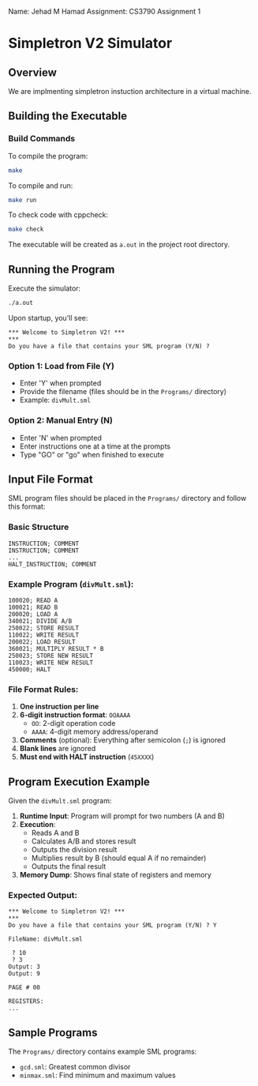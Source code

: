 Name: Jehad M Hamad
Assignment: CS3790 Assignment 1

# Simpletron V2 Simulator

## Overview

We are implmenting simpletron instuction architecture in a virtual machine.

## Building the Executable

### Build Commands

To compile the program:
```bash
make
```

To compile and run:
```bash
make run
```

To check code with cppcheck:
```bash
make check
```

The executable will be created as `a.out` in the project root directory.

## Running the Program

Execute the simulator:
```bash
./a.out
```

Upon startup, you'll see:
```
*** Welcome to Simpletron V2! ***
***
Do you have a file that contains your SML program (Y/N) ?
```

### Option 1: Load from File (Y)
- Enter 'Y' when prompted
- Provide the filename (files should be in the `Programs/` directory)
- Example: `divMult.sml`

### Option 2: Manual Entry (N)
- Enter 'N' when prompted
- Enter instructions one at a time at the prompts
- Type "GO" or "go" when finished to execute

## Input File Format

SML program files should be placed in the `Programs/` directory and follow this format:

### Basic Structure
```
INSTRUCTION; COMMENT
INSTRUCTION; COMMENT
...
HALT_INSTRUCTION; COMMENT
```

### Example Program (`divMult.sml`):
```
100020; READ A
100021; READ B
200020; LOAD A
340021; DIVIDE A/B
250022; STORE RESULT
110022; WRITE RESULT
200022; LOAD RESULT
360021; MULTIPLY RESULT * B
250023; STORE NEW RESULT
110023; WRITE NEW RESULT
450000; HALT
```

### File Format Rules:
1. **One instruction per line**
2. **6-digit instruction format**: `OOAAAA`
   - `OO`: 2-digit operation code
   - `AAAA`: 4-digit memory address/operand
3. **Comments** (optional): Everything after semicolon (`;`) is ignored
4. **Blank lines** are ignored
5. **Must end with HALT instruction** (`45XXXX`)



## Program Execution Example

Given the `divMult.sml` program:

1. **Runtime Input**: Program will prompt for two numbers (A and B)
2. **Execution**: 
   - Reads A and B
   - Calculates A/B and stores result
   - Outputs the division result
   - Multiplies result by B (should equal A if no remainder)
   - Outputs the final result
3. **Memory Dump**: Shows final state of registers and memory

### Expected Output:
```
*** Welcome to Simpletron V2! ***
***
Do you have a file that contains your SML program (Y/N) ? Y

FileName: divMult.sml

 ? 10
 ? 3
Output: 3
Output: 9

PAGE # 00

REGISTERS:
...
```


## Sample Programs

The `Programs/` directory contains example SML programs:
- `gcd.sml`: Greatest common divisor
- `minmax.sml`: Find minimum and maximum values

